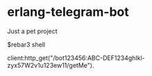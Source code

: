 # erlang-telegram-bot
Just a pet project

$rebar3 shell

client:http_get("/bot123456:ABC-DEF1234ghIkl-zyx57W2v1u123ew11/getMe").
